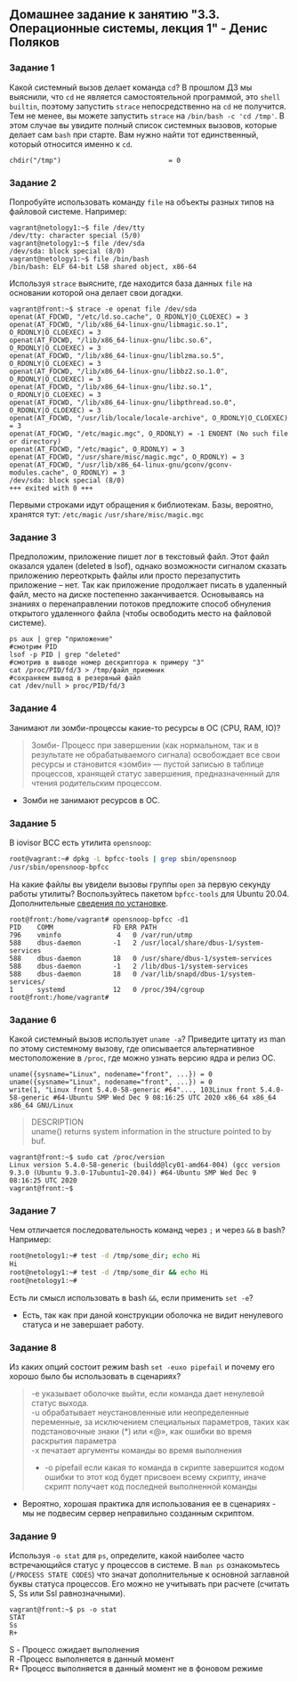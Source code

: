 ## Домашнее задание к занятию "3.3. Операционные системы, лекция 1" - Денис Поляков

### Задание 1
Какой системный вызов делает команда `cd`? В прошлом ДЗ мы выяснили, что `cd` не является самостоятельной  программой, это `shell builtin`, поэтому запустить `strace` непосредственно на `cd` не получится. Тем не менее, вы можете запустить `strace` на `/bin/bash -c 'cd /tmp'`. В этом случае вы увидите полный список системных вызовов, которые делает сам `bash` при старте. Вам нужно найти тот единственный, который относится именно к `cd`.
```  
chdir("/tmp")                           = 0  
```  
### Задание 2
Попробуйте использовать команду `file` на объекты разных типов на файловой системе. Например:
```  
vagrant@netology1:~$ file /dev/tty  
/dev/tty: character special (5/0)  
vagrant@netology1:~$ file /dev/sda  
/dev/sda: block special (8/0)  
vagrant@netology1:~$ file /bin/bash  
/bin/bash: ELF 64-bit LSB shared object, x86-64  
```
Используя `strace` выясните, где находится база данных `file` на основании которой она делает свои догадки.
```  
vagrant@front:~$ strace -e openat file /dev/sda  
openat(AT_FDCWD, "/etc/ld.so.cache", O_RDONLY|O_CLOEXEC) = 3  
openat(AT_FDCWD, "/lib/x86_64-linux-gnu/libmagic.so.1", O_RDONLY|O_CLOEXEC) = 3  
openat(AT_FDCWD, "/lib/x86_64-linux-gnu/libc.so.6", O_RDONLY|O_CLOEXEC) = 3  
openat(AT_FDCWD, "/lib/x86_64-linux-gnu/liblzma.so.5", O_RDONLY|O_CLOEXEC) = 3  
openat(AT_FDCWD, "/lib/x86_64-linux-gnu/libbz2.so.1.0", O_RDONLY|O_CLOEXEC) = 3  
openat(AT_FDCWD, "/lib/x86_64-linux-gnu/libz.so.1", O_RDONLY|O_CLOEXEC) = 3  
openat(AT_FDCWD, "/lib/x86_64-linux-gnu/libpthread.so.0", O_RDONLY|O_CLOEXEC) = 3  
openat(AT_FDCWD, "/usr/lib/locale/locale-archive", O_RDONLY|O_CLOEXEC) = 3  
openat(AT_FDCWD, "/etc/magic.mgc", O_RDONLY) = -1 ENOENT (No such file or directory)  
openat(AT_FDCWD, "/etc/magic", O_RDONLY) = 3  
openat(AT_FDCWD, "/usr/share/misc/magic.mgc", O_RDONLY) = 3  
openat(AT_FDCWD, "/usr/lib/x86_64-linux-gnu/gconv/gconv-modules.cache", O_RDONLY) = 3  
/dev/sda: block special (8/0)  
+++ exited with 0 +++  
```
Первыми строками идут обращения к библиотекам. Базы,  вероятно, хранятся тут: `/etc/magic` `/usr/share/misc/magic.mgc`
 
### Задание 3
Предположим, приложение пишет лог в текстовый файл. Этот файл оказался удален (deleted в lsof), однако возможности сигналом сказать приложению переоткрыть файлы или просто перезапустить приложение – нет. Так как приложение продолжает писать в удаленный файл, место на диске постепенно заканчивается. Основываясь на знаниях о перенаправлении потоков предложите способ обнуления открытого удаленного файла (чтобы освободить место на файловой системе).
```
ps aux | grep "приложение"  
#смотрим PID  
lsof -p PID | grep "deleted"  
#смотрив в выводе номер дескриптора к примеру "3"  
cat /proc/PID/fd/3 > /tmp/файл_приемник  
#сохраняем вывод в резервный файл  
cat /dev/null > proc/PID/fd/3  
```

### Задание 4
Занимают ли зомби-процессы какие-то ресурсы в ОС (CPU, RAM, IO)?
> Зомби- Процесс при завершении (как нормальном, так и в результате не обрабатываемого сигнала) освобождает все свои ресурсы и становится «зомби» — пустой записью в таблице процессов, хранящей статус завершения, предназначенный для чтения родительским процессом.
- Зомби не занимают ресурсов в ОС.

### Задание 5
В iovisor BCC есть утилита `opensnoop`:
```bash  
root@vagrant:~# dpkg -L bpfcc-tools | grep sbin/opensnoop  
/usr/sbin/opensnoop-bpfcc  
```  
На какие файлы вы увидели вызовы группы `open` за первую секунду работы утилиты? Воспользуйтесь пакетом `bpfcc-tools` для Ubuntu 20.04. Дополнительные [сведения по установке](https://github.com/iovisor/bcc/blob/master/INSTALL.md).
```  
root@front:/home/vagrant# opensnoop-bpfcc -d1  
PID    COMM               FD ERR PATH  
796    vminfo              4   0 /var/run/utmp  
588    dbus-daemon        -1   2 /usr/local/share/dbus-1/system-services  
588    dbus-daemon        18   0 /usr/share/dbus-1/system-services  
588    dbus-daemon        -1   2 /lib/dbus-1/system-services  
588    dbus-daemon        18   0 /var/lib/snapd/dbus-1/system-services/  
1      systemd            12   0 /proc/394/cgroup  
root@front:/home/vagrant#   
```
### Задание 6
Какой системный вызов использует `uname -a`? Приведите цитату из man по этому системному вызову, где описывается альтернативное местоположение в `/proc`, где можно узнать версию ядра и релиз ОС.
```  
uname({sysname="Linux", nodename="front", ...}) = 0  
uname({sysname="Linux", nodename="front", ...}) = 0  
write(1, "Linux front 5.4.0-58-generic #64"..., 103Linux front 5.4.0-58-generic #64-Ubuntu SMP Wed Dec 9 08:16:25 UTC 2020 x86_64 x86_64 x86_64 GNU/Linux  
```
>   
> DESCRIPTION          
>       uname() returns system information in the structure pointed to by  
>       buf.    
>
```
vagrant@front:~$ sudo cat /proc/version  
Linux version 5.4.0-58-generic (buildd@lcy01-amd64-004) (gcc version 9.3.0 (Ubuntu 9.3.0-17ubuntu1~20.04)) #64-Ubuntu SMP Wed Dec 9 08:16:25 UTC 2020  
vagrant@front:~$   
```

### Задание 7
Чем отличается последовательность команд через `;` и через `&&` в bash? Например:
```bash  
root@netology1:~# test -d /tmp/some_dir; echo Hi  
Hi  
root@netology1:~# test -d /tmp/some_dir && echo Hi  
root@netology1:~#  
```
Есть ли смысл использовать в bash `&&`, если применить `set -e`?
- Есть, так как при даной конструкции оболочка не видит ненулевого статуса и не завершает работу.

### Задание 8
Из каких опций состоит режим bash `set -euxo pipefail` и почему его хорошо было бы использовать в сценариях?
> -e указывает оболочке выйти, если команда дает ненулевой статус выхода.  
> -u обрабатывает неустановленные или неопределенные переменные, за исключением специальных параметров, таких как подстановочные знаки (*) или «@», как ошибки во время раскрытия параметра  
> -x печатает аргументы команды во время выполнения  
> - -o pipefail если какая то команда в скрипте завершится кодом ошибки то этот код будет присвоен всему скрипту, иначе скрипт получает код последней выполненной команды  
- Вероятно, хорошая практика для использования ее в сценариях - мы не подвесим сервер неправильно созданным скриптом.

### Задание 9
Используя `-o stat` для `ps`, определите, какой наиболее часто встречающийся статус у процессов в системе. В `man ps` ознакомьтесь (`/PROCESS STATE CODES`) что значат дополнительные к основной заглавной буквы статуса процессов. Его можно не учитывать при расчете (считать S, Ss или Ssl равнозначными).
```
vagrant@front:~$ ps -o stat
STAT  
Ss  
R+  
```  
S - Процесс ожидает выполнения  
R -Процесс выполняется в данный момент  
R+  Процесс выполняется в данный момент не в фоновом режиме  
 

